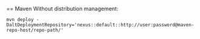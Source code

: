 
== Maven 
Without distribution management:
```
mvn deploy -DaltDeploymentRepository='nexus::default::http://user:password@maven-repo-host/repo-path/'

